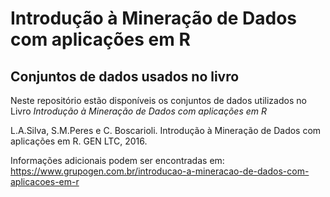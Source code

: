 # Introdução à Mineração de Dados com aplicações em R
## Conjuntos de dados usados no livro 

Neste repositório estão disponíveis os conjuntos de dados utilizados no Livro <i>Introdução à Mineração de Dados com aplicações em R</i>

L.A.Silva, S.M.Peres e C. Boscarioli. Introdução à Mineração de Dados com aplicações em R. GEN LTC, 2016.

Informações adicionais podem ser encontradas em: https://www.grupogen.com.br/introducao-a-mineracao-de-dados-com-aplicacoes-em-r

